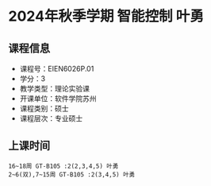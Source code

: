 # 2024年秋季学期 智能控制 叶勇






## 课程信息

- 课程号：EIEN6026P.01
- 学分：3
- 教学类型：理论实验课
- 开课单位：软件学院苏州
- 课程类别：硕士
- 课程层次：专业硕士

## 上课时间

```
16~18周 GT-B105 :2(2,3,4,5) 叶勇
2~6(双),7~15周 GT-B105 :2(3,4,5) 叶勇
```

